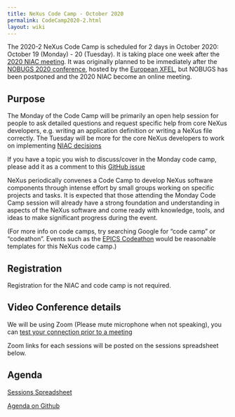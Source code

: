 ```yaml
---
title: NeXus Code Camp - October 2020
permalink: CodeCamp2020-2.html
layout: wiki
---
```


The 2020-2 NeXus Code Camp is scheduled for 2 days in October 2020:
October 19 (Monday) - 20 (Tuesday). It is taking place one week after the [2020 NIAC meeting](https://www.nexusformat.org/NIAC2020.html). It was originally planned to be immediately after the [NOBUGS 2020 conference](https://tiny.cc/nobugs2020), hosted by the [European XFEL](https://www.xfel.eu/), but NOBUGS has been postponed and the 2020 NIAC become an online meeting.

## Purpose

The Monday of the Code Camp will be primarily an open help session for people to ask detailed questions and request specific help from core NeXus developers, e.g. writing an application definition or writing a NeXus file correctly. The Tuesday will be more for the core NeXus developers to work on implementing [NIAC decisions](https://www.nexusformat.org/NIAC2020.html)

If you have a topic you wish to discuss/cover in the Monday code camp, please add it as a comment to this [GitHub issue]( https://github.com/nexusformat/NIAC/issues/38)

NeXus periodically convenes a Code Camp to
develop NeXus software components through intense effort by small groups
working on specific projects and tasks. It is expected that those
attending the Monday Code Camp session will already have a strong foundation
and understanding in aspects of the NeXus software and come ready with
knowledge, tools, and ideas to make significant progress during the
event. 

(For more info on code camps, try searching Google for “code camp” or
“codeathon”. Events such as the [EPICS
Codeathon](https://www.aps.anl.gov/epics/meetings/codeathon.php) would be
reasonable templates for this NeXus code camp.)

## Registration

Registration for the NIAC and code camp is not required.

## Video Conference details

We will be using Zoom (Please mute microphone when not speaking), you can [test your connection prior to a meeting](https://ukri.zoom.us/test)

Zoom links for each sessions will be posted on the sessions spreadsheet below.

## Agenda

[Sessions Spreadsheet](https://docs.google.com/spreadsheets/d/1rl5tAywWW4l7wvMy-rCAg_DdwPuNCZYbYLodAQAlwO4/edit#gid=934732431)

[Agenda on Github](https://github.com/nexusformat/NIAC/projects/2)



